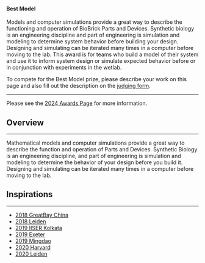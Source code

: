 #### Best Model

Models and computer simulations provide a great way to describe the functioning
and operation of BioBrick Parts and Devices. Synthetic biology is an engineering
discipline and part of engineering is simulation and modeling to determine
system behavior before building your design. Designing and simulating can be
iterated many times in a computer before moving to the lab. This award is for
teams who build a model of their system and use it to inform system design or
simulate expected behavior before or in conjunction with experiments in the
wetlab.

To compete for the Best Model prize, please describe your work on this page and
also fill out the description on the
[judging form](https://competition.igem.org/deliverables/judging-form).

---

Please see the [2024 Awards Page](https://competition.igem.org/judging/awards)
for more information.

## Overview

---

Mathematical models and computer simulations provide a great way to describe the
function and operation of Parts and Devices. Synthetic Biology is an engineering
discipline, and part of engineering is simulation and modeling to determine the
behavior of your design before you build it. Designing and simulating can be
iterated many times in a computer before moving to the lab.

## Inspirations

---

-   [2018 GreatBay China](http://2018.igem.org/Team:GreatBay_China/Model)
-   [2018 Leiden](http://2018.igem.org/Team:Leiden/Model)
-   [2019 IISER Kolkata](https://2019.igem.org/Team:IISER_Kolkata/Model)
-   [2019 Exeter](https://2019.igem.org/Team:Exeter/Model)
-   [2019 Mingdao](https://2019.igem.org/Team:Mingdao/Model)
-   [2020 Harvard](https://2020.igem.org/Team:Harvard/Model)
-   [2020 Leiden](https://2020.igem.org/Team:Leiden/Model)
